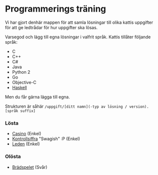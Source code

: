 Programmerings träning
=========================

Vi har gjort denhär mappen för att samla lösningar till olika kattis uppgifter 
för att ge ledtrådar för hur uppgifter ska lösas.

Varsegod och lägg till egna lösningar i valfrit språk.
Kattis tillåter följande språk:
* C
* C++
* C# 
* Java 
* Python 2 
* Go 
* Objective-C
* [Haskell](http://learnyouahaskell.com/chapters)

Men du får gärna lägga till egna.

Strukturen är såhär `/uppgift/[ditt namn](-typ av lösning / version).[språk suffix]`

### Lösta

 - [Casino](https://po.scrool.se/problems/casino) (Enkel)
 - [Kontrollsiffra](https://po.scrool.se/problems/kontrollsiffra) "Swagish" :P (Enkel)
 - [Leden](https://po.scrool.se/problems/leden) (Enkel)

### Olösta

 - [Brädspelet](https://po.scrool.se/problem?aid=179) (Svår)